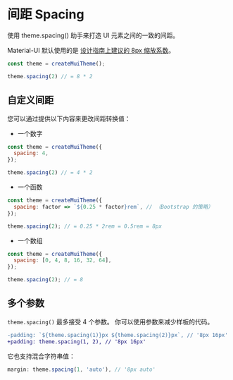 # 间距 Spacing

<p class="description">使用 theme.spacing() 助手来打造 UI 元素之间的一致的间距。</p>

Material-UI 默认使用的是 [设计指南上建议的 8px 缩放系数](https://material.io/design/layout/understanding-layout.html)。

```js
const theme = createMuiTheme();

theme.spacing(2) // = 8 * 2
```

## 自定义间距

您可以通过提供以下内容来更改间距转换值：

- 一个数字

```js
const theme = createMuiTheme({
  spacing: 4,
});

theme.spacing(2) // = 4 * 2
```

- 一个函数

```js
const theme = createMuiTheme({
  spacing: factor => `${0.25 * factor}rem`, // （Bootstrap 的策略）
});

theme.spacing(2); // = 0.25 * 2rem = 0.5rem = 8px
```

- 一个数组

```js
const theme = createMuiTheme({
  spacing: [0, 4, 8, 16, 32, 64],
});

theme.spacing(2); // = 8
```

## 多个参数

` theme.spacing() ` 最多接受 4 个参数。 你可以使用参数来减少样板的代码。

```diff
-padding: `${theme.spacing(1)}px ${theme.spacing(2)}px`, // '8px 16px'
+padding: theme.spacing(1, 2), // '8px 16px'
```

它也支持混合字符串值：

```js
margin: theme.spacing(1, 'auto'), // '8px auto'
```